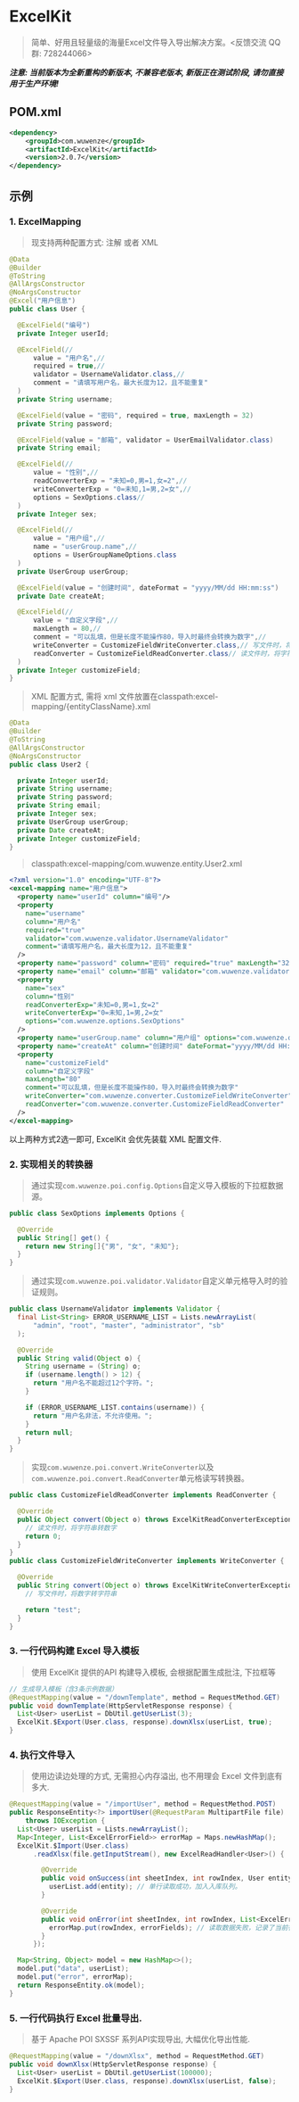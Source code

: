 # ExcelKit

> 简单、好用且轻量级的海量Excel文件导入导出解决方案。<反馈交流 QQ 群: 728244066>

***注意: 当前版本为全新重构的新版本, 不兼容老版本, 新版正在测试阶段, 请勿直接用于生产环境!***

## POM.xml 
```xml
<dependency>
    <groupId>com.wuwenze</groupId>
    <artifactId>ExcelKit</artifactId>
    <version>2.0.7</version>
</dependency>
```

## 示例
### 1. ExcelMapping

> 现支持两种配置方式: 注解 或者 XML
```java
@Data
@Builder
@ToString
@AllArgsConstructor
@NoArgsConstructor
@Excel("用户信息")
public class User {

  @ExcelField("编号")
  private Integer userId;

  @ExcelField(//
      value = "用户名",//
      required = true,//
      validator = UsernameValidator.class,//
      comment = "请填写用户名，最大长度为12，且不能重复"
  )
  private String username;

  @ExcelField(value = "密码", required = true, maxLength = 32)
  private String password;

  @ExcelField(value = "邮箱", validator = UserEmailValidator.class)
  private String email;

  @ExcelField(//
      value = "性别",//
      readConverterExp = "未知=0,男=1,女=2",//
      writeConverterExp = "0=未知,1=男,2=女",//
      options = SexOptions.class//
  )
  private Integer sex;

  @ExcelField(//
      value = "用户组",//
      name = "userGroup.name",//
      options = UserGroupNameOptions.class
  )
  private UserGroup userGroup;

  @ExcelField(value = "创建时间", dateFormat = "yyyy/MM/dd HH:mm:ss")
  private Date createAt;

  @ExcelField(//
      value = "自定义字段",//
      maxLength = 80,//
      comment = "可以乱填，但是长度不能操作80，导入时最终会转换为数字",//
      writeConverter = CustomizeFieldWriteConverter.class,// 写文件时，将数字转字符串
      readConverter = CustomizeFieldReadConverter.class// 读文件时，将字符串转数字
  )
  private Integer customizeField;
}
```

> XML 配置方式, 需将 xml 文件放置在classpath:excel-mapping/{entityClassName}.xml

```java
@Data
@Builder
@ToString
@AllArgsConstructor
@NoArgsConstructor
public class User2 {

  private Integer userId;
  private String username;
  private String password;
  private String email;
  private Integer sex;
  private UserGroup userGroup;
  private Date createAt;
  private Integer customizeField;
}
```

> classpath:excel-mapping/com.wuwenze.entity.User2.xml
```xml
<?xml version="1.0" encoding="UTF-8"?>
<excel-mapping name="用户信息">
  <property name="userId" column="编号"/>
  <property
    name="username"
    column="用户名"
    required="true"
    validator="com.wuwenze.validator.UsernameValidator"
    comment="请填写用户名，最大长度为12，且不能重复"
  />
  <property name="password" column="密码" required="true" maxLength="32"/>
  <property name="email" column="邮箱" validator="com.wuwenze.validator.UserEmailValidator"/>
  <property
    name="sex"
    column="性别"
    readConverterExp="未知=0,男=1,女=2"
    writeConverterExp="0=未知,1=男,2=女"
    options="com.wuwenze.options.SexOptions"
  />
  <property name="userGroup.name" column="用户组" options="com.wuwenze.options.UserGroupNameOptions" />
  <property name="createAt" column="创建时间" dateFormat="yyyy/MM/dd HH:mm:ss" />
  <property
    name="customizeField"
    column="自定义字段"
    maxLength="80"
    comment="可以乱填，但是长度不能操作80，导入时最终会转换为数字"
    writeConverter="com.wuwenze.converter.CustomizeFieldWriteConverter"
    readConverter="com.wuwenze.converter.CustomizeFieldReadConverter"
  />
</excel-mapping>
```
以上两种方式2选一即可, ExcelKit 会优先装载 XML 配置文件.

### 2. 实现相关的转换器
> 通过实现`com.wuwenze.poi.config.Options`自定义导入模板的下拉框数据源。

```java
public class SexOptions implements Options {

  @Override
  public String[] get() {
    return new String[]{"男", "女", "未知"};
  }
}
```

> 通过实现`com.wuwenze.poi.validator.Validator`自定义单元格导入时的验证规则。
```java
public class UsernameValidator implements Validator {
  final List<String> ERROR_USERNAME_LIST = Lists.newArrayList(
      "admin", "root", "master", "administrator", "sb"
  );

  @Override
  public String valid(Object o) {
    String username = (String) o;
    if (username.length() > 12) {
      return "用户名不能超过12个字符。";
    }

    if (ERROR_USERNAME_LIST.contains(username)) {
      return "用户名非法，不允许使用。";
    }
    return null;
  }
}
```

> 实现`com.wuwenze.poi.convert.WriteConverter`以及`com.wuwenze.poi.convert.ReadConverter`单元格读写转换器。
```java
public class CustomizeFieldReadConverter implements ReadConverter {

  @Override
  public Object convert(Object o) throws ExcelKitReadConverterException {
    // 读文件时，将字符串转数字
    return 0;
  }
}
public class CustomizeFieldWriteConverter implements WriteConverter {

  @Override
  public String convert(Object o) throws ExcelKitWriteConverterException {
    // 写文件时，将数字转字符串

    return "test";
  }
}
```


### 3. 一行代码构建 Excel 导入模板
> 使用 ExcelKit 提供的API 构建导入模板, 会根据配置生成批注, 下拉框等
``` java
// 生成导入模板（含3条示例数据）
@RequestMapping(value = "/downTemplate", method = RequestMethod.GET)
public void downTemplate(HttpServletResponse response) {
  List<User> userList = DbUtil.getUserList(3);
  ExcelKit.$Export(User.class, response).downXlsx(userList, true);
}
```

### 4. 执行文件导入
> 使用边读边处理的方式, 无需担心内存溢出, 也不用理会 Excel 文件到底有多大.

``` java
@RequestMapping(value = "/importUser", method = RequestMethod.POST)
public ResponseEntity<?> importUser(@RequestParam MultipartFile file)
    throws IOException {
  List<User> userList = Lists.newArrayList();
  Map<Integer, List<ExcelErrorField>> errorMap = Maps.newHashMap();
  ExcelKit.$Import(User.class)
      .readXlsx(file.getInputStream(), new ExcelReadHandler<User>() {

        @Override
        public void onSuccess(int sheetIndex, int rowIndex, User entity) {
          userList.add(entity); // 单行读取成功，加入入库队列。
        }

        @Override
        public void onError(int sheetIndex, int rowIndex, List<ExcelErrorField> errorFields) {
          errorMap.put(rowIndex, errorFields); // 读取数据失败，记录了当前行所有失败的数据
        }
      });

  Map<String, Object> model = new HashMap<>();
  model.put("data", userList);
  model.put("error", errorMap);
  return ResponseEntity.ok(model);
}
```

### 5. 一行代码执行 Excel 批量导出.
> 基于 Apache POI SXSSF 系列API实现导出, 大幅优化导出性能.

``` java
@RequestMapping(value = "/downXlsx", method = RequestMethod.GET)
public void downXlsx(HttpServletResponse response) {
  List<User> userList = DbUtil.getUserList(100000);
  ExcelKit.$Export(User.class, response).downXlsx(userList, false);
}
```
